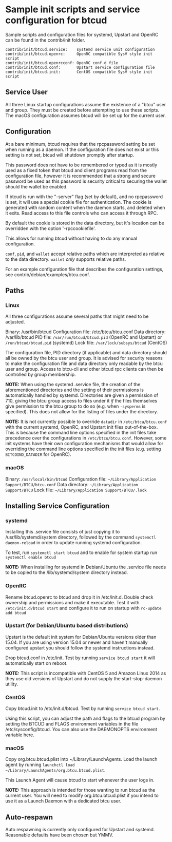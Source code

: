 Sample init scripts and service configuration for btcud
==========================================================

Sample scripts and configuration files for systemd, Upstart and OpenRC
can be found in the contrib/init folder.

    contrib/init/btcud.service:    systemd service unit configuration
    contrib/init/btcud.openrc:     OpenRC compatible SysV style init script
    contrib/init/btcud.openrcconf: OpenRC conf.d file
    contrib/init/btcud.conf:       Upstart service configuration file
    contrib/init/btcud.init:       CentOS compatible SysV style init script

Service User
---------------------------------

All three Linux startup configurations assume the existence of a "btcu" user
and group.  They must be created before attempting to use these scripts.
The macOS configuration assumes btcud will be set up for the current user.

Configuration
---------------------------------

At a bare minimum, btcud requires that the rpcpassword setting be set
when running as a daemon.  If the configuration file does not exist or this
setting is not set, btcud will shutdown promptly after startup.

This password does not have to be remembered or typed as it is mostly used
as a fixed token that btcud and client programs read from the configuration
file, however it is recommended that a strong and secure password be used
as this password is security critical to securing the wallet should the
wallet be enabled.

If btcud is run with the "-server" flag (set by default), and no rpcpassword is set,
it will use a special cookie file for authentication. The cookie is generated with random
content when the daemon starts, and deleted when it exits. Read access to this file
controls who can access it through RPC.

By default the cookie is stored in the data directory, but it's location can be overridden
with the option '-rpccookiefile'.

This allows for running btcud without having to do any manual configuration.

`conf`, `pid`, and `wallet` accept relative paths which are interpreted as
relative to the data directory. `wallet` *only* supports relative paths.

For an example configuration file that describes the configuration settings,
see contrib/debian/examples/btcu.conf.

Paths
---------------------------------

### Linux

All three configurations assume several paths that might need to be adjusted.

Binary:              /usr/bin/btcud
Configuration file:  /etc/btcu/btcu.conf
Data directory:      /var/lib/btcud
PID file:            `/var/run/btcud/btcud.pid` (OpenRC and Upstart) or `/run/btcud/btcud.pid` (systemd)
Lock file:           `/var/lock/subsys/btcud` (CentOS)

The configuration file, PID directory (if applicable) and data directory
should all be owned by the btcu user and group.  It is advised for security
reasons to make the configuration file and data directory only readable by the
btcu user and group.  Access to btcu-cli and other btcud rpc clients
can then be controlled by group membership.

**NOTE:** When using the systemd .service file, the creation of the aforementioned
directories and the setting of their permissions is automatically handled by
systemd. Directories are given a permission of 710, giving the btcu group
access to files under it _if_ the files themselves give permission to the
btcu group to do so (e.g. when `-sysperms` is specified). This does not allow
for the listing of files under the directory.

**NOTE:** It is not currently possible to override `datadir` in
`/etc/btcu/btcu.conf` with the current systemd, OpenRC, and Upstart init
files out-of-the-box. This is because the command line options specified in the
init files take precedence over the configurations in
`/etc/btcu/btcu.conf`. However, some init systems have their own
configuration mechanisms that would allow for overriding the command line
options specified in the init files (e.g. setting `BITCOIND_DATADIR` for
OpenRC).

### macOS

Binary:              `/usr/local/bin/btcud`
Configuration file:  `~/Library/Application Support/BTCU/btcu.conf`
Data directory:      `~/Library/Application Support/BTCU`
Lock file:           `~/Library/Application Support/BTCU/.lock`

Installing Service Configuration
-----------------------------------

### systemd

Installing this .service file consists of just copying it to
/usr/lib/systemd/system directory, followed by the command
`systemctl daemon-reload` in order to update running systemd configuration.

To test, run `systemctl start btcud` and to enable for system startup run
`systemctl enable btcud`

**NOTE:** When installing for systemd in Debian/Ubuntu the .service file needs to be copied to the /lib/systemd/system directory instead.

### OpenRC

Rename btcud.openrc to btcud and drop it in /etc/init.d.  Double
check ownership and permissions and make it executable.  Test it with
`/etc/init.d/btcud start` and configure it to run on startup with
`rc-update add btcud`

### Upstart (for Debian/Ubuntu based distributions)

Upstart is the default init system for Debian/Ubuntu versions older than 15.04. If you are using version 15.04 or newer and haven't manually configured upstart you should follow the systemd instructions instead.

Drop btcud.conf in /etc/init.  Test by running `service btcud start`
it will automatically start on reboot.

**NOTE:** This script is incompatible with CentOS 5 and Amazon Linux 2014 as they
use old versions of Upstart and do not supply the start-stop-daemon utility.

### CentOS

Copy btcud.init to /etc/init.d/btcud. Test by running `service btcud start`.

Using this script, you can adjust the path and flags to the btcud program by
setting the BTCUD and FLAGS environment variables in the file
/etc/sysconfig/btcud. You can also use the DAEMONOPTS environment variable here.

### macOS

Copy org.btcu.btcud.plist into ~/Library/LaunchAgents. Load the launch agent by
running `launchctl load ~/Library/LaunchAgents/org.btcu.btcud.plist`.

This Launch Agent will cause btcud to start whenever the user logs in.

**NOTE:** This approach is intended for those wanting to run btcud as the current user.
You will need to modify org.btcu.btcud.plist if you intend to use it as a
Launch Daemon with a dedicated btcu user.

Auto-respawn
-----------------------------------

Auto respawning is currently only configured for Upstart and systemd.
Reasonable defaults have been chosen but YMMV.
